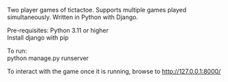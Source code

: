 Two player games of tictactoe.  Supports multiple games played simultaneously.  Written in Python with Django.
  
Pre-requisites:
Python 3.11 or higher  
Install django with pip  
  
To run:  
python manage.py runserver  
  
To interact with the game once it is running, browse to http://127.0.0.1:8000/
